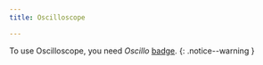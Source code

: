 ```yaml
---
title: Oscilloscope

---
```


To use Oscilloscope, you need _Oscillo_ [badge](../../badges/).
{: .notice--warning }
